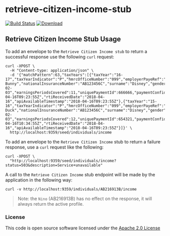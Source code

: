 # retrieve-citizen-income-stub

[![Build Status](https://travis-ci.org/hmrc/retrieve-citizen-income-stub.svg)](https://travis-ci.org/hmrc/retrieve-citizen-income-stub) [ ![Download](https://api.bintray.com/packages/hmrc/releases/retrieve-citizen-income-stub/images/download.svg) ](https://bintray.com/hmrc/releases/retrieve-citizen-income-stub/_latestVersion)

Retrieve Citizen Income Stub Usage
--------------

To add an envelope to the `Retrieve Citizen Income stub` to return a successful response use the following `curl` request:

    curl -XPOST \
      -H "Content-type: application/json" \
      -d '{"matchPattern":63,"taxYears":[{"taxYear":"16-17","taxYearIndicator":"P","hmrcOfficeNumber":"099","employerPayeRef":"A1B2c3d4e5","employerName1":"Bugs Bunny","nationalInsuranceNumber":"AB123456C","surname":"Disney","gender":"M","uniqueEmploymentSequenceNumber":9999,"taxablePayInPeriod":999999.99,"taxDeductedOrRefunded":-12345.67,"grossEarningsForNICs":888888.66,"taxablePayToDate":999999.99,"totalTaxToDate":654321.08,"numberOfNormalHoursWorked":"E","payFrequency":"M1","paymentDate":"2017-02-03","earningsPeriodsCovered":11,"uniquePaymentId":666666,"paymentConfidenceStatus":"1","taxCode":"11100L","trivialCommutationPaymentTypeA":99998,"hmrcReceiptTimestamp":"2018-04-16T09:23:55Z","rtiReceivedDate":"2018-04-16","apiAvailableTimestamp":"2018-04-16T09:23:55Z"},{"taxYear":"15-16","taxYearIndicator":"P","hmrcOfficeNumber":"099","employerPayeRef":"A1B2c3d4e5","employerName1":"Donald Duck","nationalInsuranceNumber":"AB123456C","surname":"Disney","gender":"M","uniqueEmploymentSequenceNumber":6666,"taxablePayInPeriod":666666.66,"taxDeductedOrRefunded":12345.67,"grossEarningsForNICs":777777.66,"taxablePayToDate":999999.99,"totalTaxToDate":43210,"numberOfNormalHoursWorked":"E","payFrequency":"M3","paymentDate":"2017-02-03","earningsPeriodsCovered":12,"uniquePaymentId":654321,"paymentConfidenceStatus":"2","taxCode":"K15432","trivialCommutationPaymentTypeB":-99998,"hmrcReceiptTimestamp":"2018-04-16T10:34:55Z","rtiReceivedDate":"2018-04-16","apiAvailableTimestamp":"2018-04-16T09:23:55Z"}]}' \
      http://localhost:9359/seed/individuals/income

To add an envelope to the `Retrieve Citizen Income` stub to return a failure response, use a `curl` request like the following:

    curl -XPOST \
      "http://localhost:9359/seed/individuals/income?status=503&description=Service+unavailable"

A call to the `Retrieve Citizen Income` stub endpoint will be made by the application in the following way:

    curl -v http://localhost:9359/individuals/AB216913B/income

> Note: the `Nino` (AB216913B) has no effect on the response, it will always return the active profile.

### License

This code is open source software licensed under the [Apache 2.0 License]("http://www.apache.org/licenses/LICENSE-2.0.html")